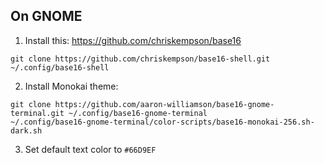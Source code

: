 ## On GNOME

1. Install this: https://github.com/chriskempson/base16

```
git clone https://github.com/chriskempson/base16-shell.git ~/.config/base16-shell
```

2. Install Monokai theme:

```
git clone https://github.com/aaron-williamson/base16-gnome-terminal.git ~/.config/base16-gnome-terminal
~/.config/base16-gnome-terminal/color-scripts/base16-monokai-256.sh-dark.sh
```

3. Set default text color to `#66D9EF`
